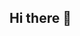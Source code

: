 ## Hi there 👋

<!--
**IsraaFathy404/IsraaFathy404** is a ✨ _special_ ✨ repository because its `README.md` (this file) appears on your GitHub profile.

Here are some ideas to get you started:

- 🔭 I’m Israa Fathy Salah
- 💻 I’m a Full Stack Web Developer .NET

-->
